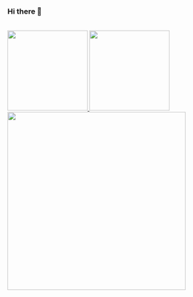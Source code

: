 ### Hi there 👋

<br/>

<a href="https://github.com/Affan100">
  <img height="180em" src="https://github-readme-stats.vercel.app/api?username=Affan100&theme=buefy&show_icons=true" />
  <img height="180em" src="https://github-readme-stats.vercel.app/api/top-langs/?username=Affan100&theme=buefy&layout=compact" />
</a>
<a href="https://github.com/Affan100">
   <img height="400em" src="https://github-readme-stats.vercel.app/api/top-langs/?username=Affan100&langs_count=8" />
</a>

<br/>
<!--
**Affan100/Affan100** is a ✨ _special_ ✨ repository because its `README.md` (this file) appears on your GitHub profile.

Here are some ideas to get you started:


- 🔭 I’m currently working on ...
- 🌱 I’m currently learning ...
- 👯 I’m looking to collaborate on ...
- 🤔 I’m looking for help with ...
- 💬 Ask me about ...
- 📫 How to reach me: ...
- 😄 Pronouns: ...
- ⚡ Fun fact: ...
-->
